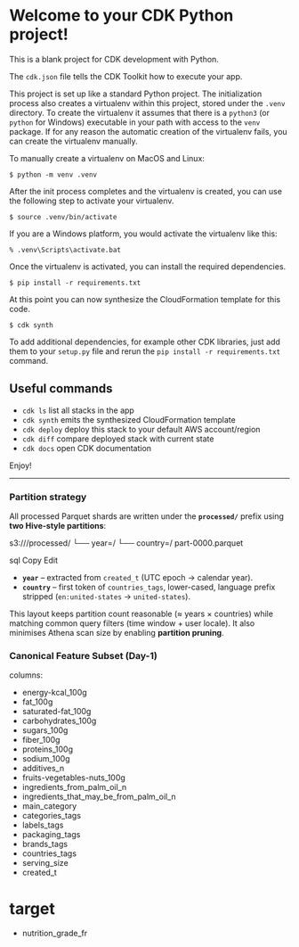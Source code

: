 
# Welcome to your CDK Python project!

This is a blank project for CDK development with Python.

The `cdk.json` file tells the CDK Toolkit how to execute your app.

This project is set up like a standard Python project.  The initialization
process also creates a virtualenv within this project, stored under the `.venv`
directory.  To create the virtualenv it assumes that there is a `python3`
(or `python` for Windows) executable in your path with access to the `venv`
package. If for any reason the automatic creation of the virtualenv fails,
you can create the virtualenv manually.

To manually create a virtualenv on MacOS and Linux:

```
$ python -m venv .venv
```

After the init process completes and the virtualenv is created, you can use the following
step to activate your virtualenv.

```
$ source .venv/bin/activate
```

If you are a Windows platform, you would activate the virtualenv like this:

```
% .venv\Scripts\activate.bat
```

Once the virtualenv is activated, you can install the required dependencies.

```
$ pip install -r requirements.txt
```

At this point you can now synthesize the CloudFormation template for this code.

```
$ cdk synth
```

To add additional dependencies, for example other CDK libraries, just add
them to your `setup.py` file and rerun the `pip install -r requirements.txt`
command.

## Useful commands

 * `cdk ls`          list all stacks in the app
 * `cdk synth`       emits the synthesized CloudFormation template
 * `cdk deploy`      deploy this stack to your default AWS account/region
 * `cdk diff`        compare deployed stack with current state
 * `cdk docs`        open CDK documentation

Enjoy!


------------------------------------------------------------------
### Partition strategy 

All processed Parquet shards are written under the **`processed/`** prefix using
**two Hive-style partitions**:

s3://<processed-bucket>/processed/
└── year=<YYYY>/
└── country=<slug>/
part-0000.parquet

sql
Copy
Edit

* **`year`** – extracted from `created_t` (UTC epoch → calendar year).  
* **`country`** – first token of `countries_tags`, lower-cased, language
  prefix stripped (`en:united-states` → `united-states`).

This layout keeps partition count reasonable (≈ years × countries) while
matching common query filters (time window + user locale). It also minimises
Athena scan size by enabling **partition pruning**.


### Canonical Feature Subset (Day-1)
columns:
  - energy-kcal_100g
  - fat_100g
  - saturated-fat_100g
  - carbohydrates_100g
  - sugars_100g
  - fiber_100g
  - proteins_100g
  - sodium_100g
  - additives_n
  - fruits-vegetables-nuts_100g
  - ingredients_from_palm_oil_n
  - ingredients_that_may_be_from_palm_oil_n
  - main_category
  - categories_tags
  - labels_tags
  - packaging_tags
  - brands_tags
  - countries_tags
  - serving_size
  - created_t
# target
  - nutrition_grade_fr